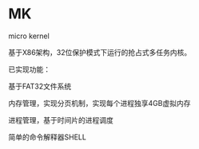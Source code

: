 MK
==

micro kernel

基于X86架构，32位保护模式下运行的抢占式多任务内核。

已实现功能：

基于FAT32文件系统

内存管理，实现分页机制，实现每个进程独享4GB虚拟内存

进程管理，基于时间片的进程调度

简单的命令解释器SHELL
